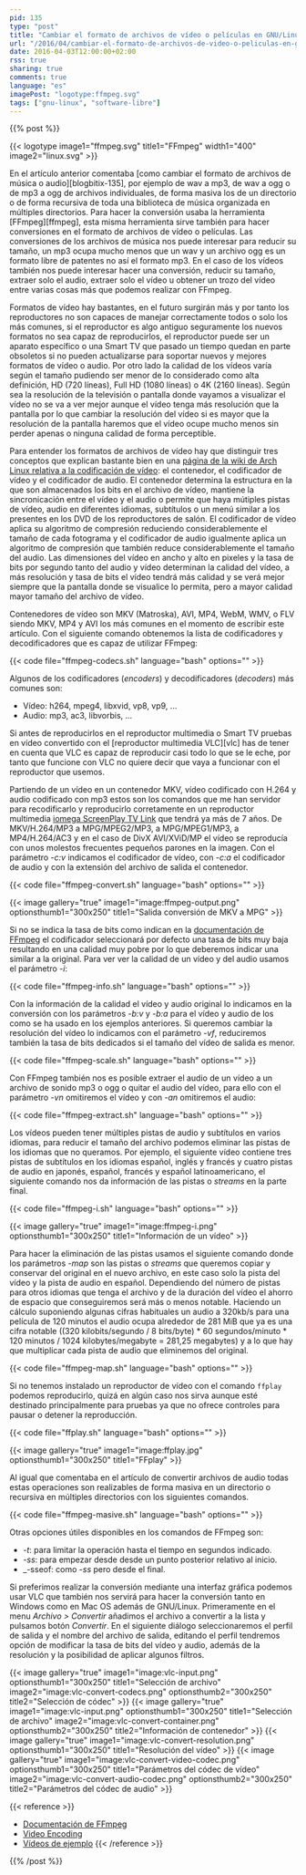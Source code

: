 ```yaml
---
pid: 135
type: "post"
title: "Cambiar el formato de archivos de vídeo o películas en GNU/Linux"
url: "/2016/04/cambiar-el-formato-de-archivos-de-video-o-peliculas-en-gnu-linux/"
date: 2016-04-03T12:00:00+02:00
rss: true
sharing: true
comments: true
language: "es"
imagePost: "logotype:ffmpeg.svg"
tags: ["gnu-linux", "software-libre"]
---
```


{{% post %}}

{{< logotype image1="ffmpeg.svg" title1="FFmpeg" width1="400" image2="linux.svg" >}}

En el artículo anterior comentaba [como cambiar el formato de archivos de música o audio][blogbitix-135], por ejemplo de wav a mp3, de wav a ogg o de mp3 a ogg de archivos individuales, de forma masiva los de un directorio o de forma recursiva de toda una biblioteca de música organizada en múltiples directorios. Para hacer la conversión usaba la herramienta [FFmpeg][ffmpeg], esta misma herramienta sirve también para hacer conversiones en el formato de archivos de vídeo o películas. Las conversiones de los archivos de música nos puede interesar para reducir su tamaño, un mp3 ocupa mucho menos que un wav y un archivo ogg es un formato libre de patentes no así el formato mp3. En el caso de los vídeos también nos puede interesar hacer una conversión, reducir su tamaño, extraer solo el audio, extraer solo el vídeo u obtener un trozo del vídeo entre varias cosas más que podemos realizar con FFmpeg.

Formatos de vídeo hay bastantes, en el futuro surgirán más y por tanto los reproductores no son capaces de manejar correctamente todos o solo los más comunes, si el reproductor es algo antiguo seguramente los nuevos formatos no sea capaz de reproducirlos, el reproductor puede ser un aparato específico o una Smart TV que pasado un tiempo quedan en parte obsoletos si no pueden actualizarse para soportar nuevos y mejores formatos de vídeo o audio. Por otro lado la calidad de los vídeos varía según el tamaño pudiendo ser menor de lo considerado como alta definición, HD (720 líneas), Full HD (1080 líneas) o 4K (2160 líneas). Según sea la resolución de la televisión o pantalla donde vayamos a visualizar el vídeo no se va a ver mejor aunque el vídeo tenga más resolución que la pantalla por lo que cambiar la resolución del vídeo si es mayor que la resolución de la pantalla haremos que el vídeo ocupe mucho menos sin perder apenas o ninguna calidad de forma perceptible.

Para entender los formatos de archivos de vídeo hay que distinguir tres conceptos que explican bastante bien en una [página de la wiki de Arch Linux relativa a la codificación de vídeo](https://wiki.archlinux.org/index.php/video_encoding): el contenedor, el codificador de vídeo y el codificador de audio. El contenedor determina la estructura en la que son almacenados los bits en el archivo de vídeo, mantiene la sincronicación entre el vídeo y el audio o permite que haya mútiples pistas de vídeo, audio en diferentes idiomas, subtítulos o un menú similar a los presentes en los DVD de los reproductores de salón. El codificador de vídeo aplica su algoritmo de compresión reduciendo considerablemente el tamaño de cada fotograma y el codificador de audio igualmente aplica un algoritmo de compresión que también reduce considerablemente el tamaño del audio. Las dimensiones del vídeo en ancho y alto en pixeles y la tasa de bits por segundo tanto del audio y vídeo determinan la calidad del vídeo, a más resolución y tasa de bits el vídeo tendrá más calidad y se verá mejor siempre que la pantalla donde se visualice lo permita, pero a mayor calidad mayor tamaño del archivo de vídeo.

Contenedores de vídeo son MKV (Matroska), AVI, MP4, WebM, WMV, o FLV siendo MKV, MP4 y AVI los más comunes en el momento de escribir este artículo. Con el siguiente comando obtenemos la lista de codificadores y decodificadores que es capaz de utilizar FFmpeg:

{{< code file="ffmpeg-codecs.sh" language="bash" options="" >}}

Algunos de los codificadores (_encoders_) y decodificadores (_decoders_) más comunes son:

* Vídeo: h264, mpeg4, libxvid, vp8, vp9, ...
* Audio: mp3, ac3, libvorbis, ...

Si antes de reproducirlos en el reproductor multimedia o Smart TV pruebas en vídeo convertido con el [reproductor multimedia VLC][vlc] has de tener en cuenta que VLC es capaz de reproducir casi todo lo que se le eche, por tanto que funcione con VLC no quiere decir que vaya a funcionar con el reproductor que usemos.

Partiendo de un vídeo en un contenedor MKV, vídeo codificado con H.264 y audio codificado con mp3 estos son los comandos que me han servidor para recodificarlo y reproducirlo corretamente en un reproductor multimedia [iomega ScreenPlay TV Link](https://www.google.es/search?q=omega+ScreenPlay+TV+Link&ie=utf-8&oe=utf-8&gws_rd=cr&ei=_Q4BV7WXBcnXU9nQtcgI) que tendrá ya más de 7 años. De MKV/H.264/MP3 a MPG/MPEG2/MP3, a MPG/MPEG1/MP3, a MP4/H.264/AC3 y en el caso de DivX AVI/XViD/MP el vídeo se reproducía con unos molestos frecuentes pequeños parones en la imagen. Con el parámetro _-c:v_ indicamos el codificador de vídeo, con _-c:a_ el codificador de audio y con la extensión del archivo de salida el contenedor.

{{< code file="ffmpeg-convert.sh" language="bash" options="" >}}

{{< image
    gallery="true"
    image1="image:ffmpeg-output.png" optionsthumb1="300x250" title1="Salida conversión de MKV a MPG" >}}

Si no se indica la tasa de bits como indican en la [documentación de FFmpeg](https://ffmpeg.org/ffmpeg.html) el codificador seleccionará por defecto una tasa de bits muy baja resultando en una calidad muy pobre por lo que deberemos indicar una similar a la original. Para ver ver la calidad de un vídeo y del audio usamos el parámetro _-i_:

{{< code file="ffmpeg-info.sh" language="bash" options="" >}}

Con la información de la calidad el vídeo y audio original lo indicamos en la conversión con los parámetros _-b:v_ y _-b:a_ para el vídeo y audio de los como se ha usado en los ejemplos anteriores. Si queremos cambiar la resolución del vídeo lo indicamos con el parámetro _-vf_, reduciremos también la tasa de bits dedicados si el tamaño del vídeo de salida es menor.

{{< code file="ffmpeg-scale.sh" language="bash" options="" >}}

Con FFmpeg también nos es posible extraer el audio de un vídeo a un archivo de sonido mp3 o ogg o quitar el audio del vídeo, para ello con el parámetro _-vn_ omitiremos el vídeo y con _-an_ omitiremos el audio:

{{< code file="ffmpeg-extract.sh" language="bash" options="" >}}

Los vídeos pueden tener múltiples pistas de audio y subtítulos en varios idiomas, para reducir el tamaño del archivo podemos eliminar las pistas de los idiomas que no queramos. Por ejemplo, el siguiente vídeo contiene tres pistas de subtítulos en los idiomas español, inglés y francés y cuatro pistas de audio en japonés, español, francés y español latinoamericano, el siguiente comando nos da información de las pistas o _streams_ en la parte final.

{{< code file="ffmpeg-i.sh" language="bash" options="" >}}

{{< image
    gallery="true"
    image1="image:ffmpeg-i.png" optionsthumb1="300x250" title1="Información de un vídeo" >}}

Para hacer la eliminación de las pistas usamos el siguiente comando donde los parámetros _-map_ son las pistas o _streams_ que queremos copiar y conservar del original en el nuevo archivo, en este caso solo la pista del vídeo y la pista de audio en español. Dependiendo del número de pistas para otros idiomas que tenga el archivo y de la duración del vídeo el ahorro de espacio que conseguiremos será más o menos notable. Haciendo un cálculo suponiendo algunas cifras habituales un audio a 320kb/s para una película de 120 minutos el audio ocupa alrededor de 281 MiB que ya es una cifra notable ((320 kilobits/segundo / 8 bits/byte) * 60 segundos/minuto * 120 minutos / 1024 kilobytes/megabyte = 281,25 megabytes) y a lo que hay que multiplicar cada pista de audio que eliminemos del original.

{{< code file="ffmpeg-map.sh" language="bash" options="" >}}

Si no tenemos instalado un reproductor de vídeo con el comando `ffplay` podemos reproducirlo, quizá en algún caso nos sirva aunque esté destinado principalmente para pruebas ya que no ofrece controles para pausar o detener la reproducción.

{{< code file="ffplay.sh" language="bash" options="" >}}

{{< image
    gallery="true"
    image1="image:ffplay.jpg" optionsthumb1="300x250" title1="FFplay" >}}

Al igual que comentaba en el artículo de convertir archivos de audio todas estas operaciones son realizables de forma masiva en un directorio o recursiva en múltiples directorios con los siguientes comandos.

{{< code file="ffmpeg-masive.sh" language="bash" options="" >}}

Otras opciones útiles disponibles en los comandos de FFmpeg son:

* _-t_: para limitar la operación hasta el tiempo en segundos indicado.
* _-ss_: para empezar desde desde un punto posterior relativo al inicio.
* _-sseof: como _-ss_ pero desde el final.

Si preferimos realizar la conversión mediante una interfaz gráfica podemos usar VLC que también nos servirá para hacer la conversión tanto en Windows como en Mac OS además de GNU/Linux. Primeramente en el menu _Archivo_ _>_ _Convertir_ añadimos el archivo a convertir a la lista y pulsamos botón _Convertir_. En el siguiente diálogo seleccionaremos el perfil de salida y el nombre del archivo de salida, editando el perfil tendremos opción de modificar la tasa de bits del vídeo y audio, además de la resolución y la posibilidad de aplicar algunos filtros.

{{< image
    gallery="true"
    image1="image:vlc-input.png" optionsthumb1="300x250" title1="Selección de archivo"
    image2="image:vlc-convert-codecs.png" optionsthumb2="300x250" title2="Selección de códec" >}}
{{< image
    gallery="true"
    image1="image:vlc-input.png" optionsthumb1="300x250" title1="Selección de archivo"
    image2="image:vlc-convert-container.png" optionsthumb2="300x250" title2="Información de contenedor" >}}
{{< image
    gallery="true"
    image1="image:vlc-convert-resolution.png" optionsthumb1="300x250" title1="Resolución del vídeo" >}}
{{< image
    gallery="true"
    image1="image:vlc-convert-video-codec.png" optionsthumb1="300x250" title1="Parámetros del códec de vídeo"
    image2="image:vlc-convert-audio-codec.png" optionsthumb2="300x250" title2="Parámetros del códec de audio" >}}

{{< reference >}}
* [Documentación de FFmpeg](https://trac.ffmpeg.org/wiki)
* [Video Encoding](https://wiki.archlinux.org/index.php/video_encoding)
* [Vídeos de ejemplo](http://www.sample-videos.com/)
{{< /reference >}}

{{% /post %}}
